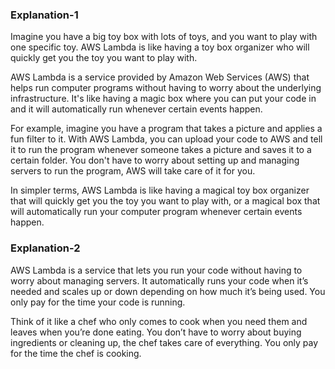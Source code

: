 ### Explanation-1
Imagine you have a big toy box with lots of toys, and you want to play with one specific toy. AWS Lambda is like having a toy box organizer who will quickly get you the toy you want to play with.

AWS Lambda is a service provided by Amazon Web Services (AWS) that helps run computer programs without having to worry about the underlying infrastructure. It's like having a magic box where you can put your code in and it will automatically run whenever certain events happen.

For example, imagine you have a program that takes a picture and applies a fun filter to it. With AWS Lambda, you can upload your code to AWS and tell it to run the program whenever someone takes a picture and saves it to a certain folder. You don't have to worry about setting up and managing servers to run the program, AWS will take care of it for you.

In simpler terms, AWS Lambda is like having a magical toy box organizer that will quickly get you the toy you want to play with, or a magical box that will automatically run your computer program whenever certain events happen.


### Explanation-2
AWS Lambda is a service that lets you run your code without having to worry about managing servers. It automatically runs your code when it’s needed and scales up or down depending on how much it’s being used. You only pay for the time your code is running.

Think of it like a chef who only comes to cook when you need them and leaves when you’re done eating. You don’t have to worry about buying ingredients or cleaning up, the chef takes care of everything. You only pay for the time the chef is cooking.
